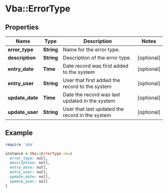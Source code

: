 # Vba::ErrorType

## Properties

| Name | Type | Description | Notes |
| ---- | ---- | ----------- | ----- |
| **error_type** | **String** | Name for the error type. |  |
| **description** | **String** | Description of the error type. | [optional] |
| **entry_date** | **Time** | Date record was first added to the system | [optional] |
| **entry_user** | **String** | User that first added the record to the system | [optional] |
| **update_date** | **Time** | Date the record was last updated in the system | [optional] |
| **update_user** | **String** | User that last updated the record in the system | [optional] |

## Example

```ruby
require 'vba'

instance = Vba::ErrorType.new(
  error_type: null,
  description: null,
  entry_date: null,
  entry_user: null,
  update_date: null,
  update_user: null
)
```

